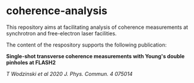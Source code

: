 # coherence-analysis

This repository aims at facilitating analysis of coherence measurements at synchrotron and free-electron laser facilities.

The content of the respository supports the following publication:

**Single-shot transverse coherence measurements with Young's double
pinholes at FLASH2**

*T Wodzinski et al 2020 J. Phys. Commun. 4 075014*
